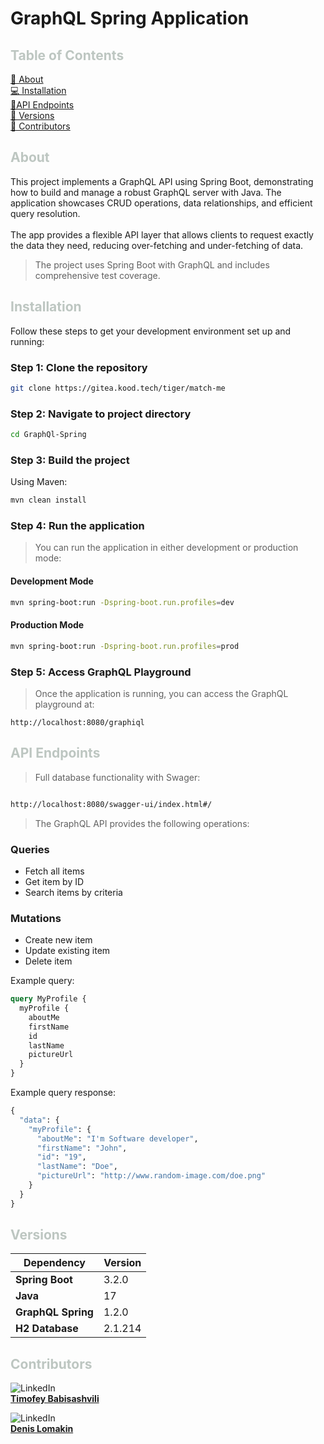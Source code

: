 # GraphQL Spring Application

## <span style="color:rgb(189, 198, 193)">Table of Contents</span>

[📖 About](#about) <br/>
[💻 Installation](#installation) <br/>
[📍API Endpoints](#api-endpoints) <br/>
[🔧 Versions](#versions) <br/>
[👤 Contributors](#contributors)

## <span style="color:rgb(189, 198, 193)">About</span>

This project implements a GraphQL API using Spring Boot, demonstrating how to build and manage a robust GraphQL server with Java. The application showcases CRUD operations, data relationships, and efficient query resolution. <br/><br/>
The app provides a flexible API layer that allows clients to request exactly the data they need, reducing over-fetching and under-fetching of data.<br/>

> The project uses Spring Boot with GraphQL and includes comprehensive test coverage.

## <span style="color:rgb(189, 198, 193)">Installation</span>

Follow these steps to get your development environment set up and running:

### Step 1: Clone the repository

```bash
git clone https://gitea.kood.tech/tiger/match-me
```

### Step 2: Navigate to project directory

```bash
cd GraphQl-Spring
```

### Step 3: Build the project

Using Maven:

```bash
mvn clean install
```

### Step 4: Run the application

> You can run the application in either development or production mode:

#### Development Mode

```bash
mvn spring-boot:run -Dspring-boot.run.profiles=dev
```

#### Production Mode

```bash
mvn spring-boot:run -Dspring-boot.run.profiles=prod
```

### Step 5: Access GraphQL Playground

> Once the application is running, you can access the GraphQL playground at:

```
http://localhost:8080/graphiql
```

## <span style="color:rgb(189, 198, 193)">API Endpoints</span>

> Full database functionality with Swager:

```bash

http://localhost:8080/swagger-ui/index.html#/

```

> The GraphQL API provides the following operations:

### Queries

- Fetch all items
- Get item by ID
- Search items by criteria

### Mutations

- Create new item
- Update existing item
- Delete item

Example query:

```graphql
query MyProfile {
  myProfile {
    aboutMe
    firstName
    id
    lastName
    pictureUrl
  }
}
```

Example query response:

```graphql
{
  "data": {
    "myProfile": {
      "aboutMe": "I'm Software developer",
      "firstName": "John",
      "id": "19",
      "lastName": "Doe",
      "pictureUrl": "http://www.random-image.com/doe.png"
    }
  }
}
```

## <span style="color:rgb(189, 198, 193)">Versions</span>

| Dependency         | Version |
| ------------------ | ------- |
| **Spring Boot**    | 3.2.0   |
| **Java**           | 17      |
| **GraphQL Spring** | 1.2.0   |
| **H2 Database**    | 2.1.214 |

## <span style="color:rgb(189, 198, 193)">Contributors</span>

![LinkedIn](https://img.shields.io/badge/LinkedIn-%230A66C2?style=flat&logo=linkedin&logoColor=white) <br/>**[Timofey Babisashvili](https://www.linkedin.com/in/timofey-tech)**

![LinkedIn](https://img.shields.io/badge/LinkedIn-%230A66C2?style=flat&logo=linkedin&logoColor=white) <br/>**[Denis Lomakin](https://www.linkedin.com/in/dkartik123/)**<br/><br/>

